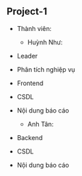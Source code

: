 ## Project-1
- Thành viên:

  + Huỳnh Như:
- Leader
  
- Phân tích nghiệp vụ
  
- Frontend
  
- CSDL
  
- Nội dung báo cáo
  
  + Anh Tân:
- Backend
          
- CSDL
          
- Nội dung báo cáo
